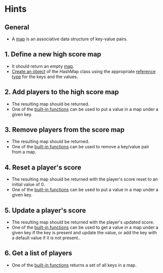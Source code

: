 # Hints

## General

- A [map][maps] is an associative data structure of key-value pairs.

## 1. Define a new high score map

- It should return an empty [map][maps].
- [Create an object][create-object] of the HashMap class using the appropriate [reference type][reference-data-types] for the keys and the values.

## 2. Add players to the high score map

- The resulting map should be returned.
- One of the [built-in functions][map-put] can be used to put a value in a map under a given key.

## 3. Remove players from the score map

- The resulting map should be returned.
- One of the [built-in functions][map-remove] can be used to remove a key/value pair from a map.

## 4. Reset a player's score

- The resulting map should be returned with the player's score reset to an initial value of 0.
- One of the [built-in functions][map-put] can be used to put a value in a map under a given key.

## 5. Update a player's score

- The resulting map should be returned with the player's updated score.
- One of the [built-in functions][map-get-or-default] can be used to get a value in a map under a given key if the key is present and update the value, or add the key with a default value if it is not present..

## 6. Get a list of players

- One of the [built-in functions][map-keys] returns a set of all keys in a map.
  
[maps]: https://docs.oracle.com/en/java/javase/11/docs/api/java.base/java/util/Map.html
[create-object]: https://docs.oracle.com/javase/tutorial/java/javaOO/objectcreation.html
[reference-data-types]: https://docs.oracle.com/javase/specs/jls/se7/html/jls-4.html#jls-4.3
[map-put]: https://docs.oracle.com/javase/8/docs/api/java/util/HashMap.html#put-K-V-
[map-remove]: https://docs.oracle.com/javase/8/docs/api/java/util/HashMap.html#remove-java.lang.Object-
[map-get-or-default]: https://docs.oracle.com/javase/8/docs/api/java/util/HashMap.html#getOrDefault-java.lang.Object-V-
[map-keys]: https://docs.oracle.com/javase/8/docs/api/java/util/HashMap.html#keySet-- 

